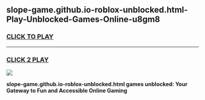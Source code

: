 
## slope-game.github.io-roblox-unblocked.html-Play-Unblocked-Games-Online-u8gm8
<h3>
<a href="https://premium76.site?title=slope-game.github.io-roblox-unblocked.html&ref=24A">CLICK TO PLAY</a></h3>
<hr>

<h3>
<a href="https://premium76.site?title=slope-game.github.io-roblox-unblocked.html&ref=24A">CLICK 2 PLAY</a>
  
</h3>

<a href="https://premium76.site?title=slope-game.github.io-roblox-unblocked.html&ref=24A"><img src="https://clearcache.store/games.png"></a>


**slope-game.github.io-roblox-unblocked.html games unblocked: Your Gateway to Fun and Accessible Online Gaming**
